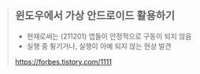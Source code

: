>  ## 윈도우에서 가상 안드로이드 활용하기
>
>  - 현재로써는 (211201) 앱들이 안정적으로 구동이 되지 않음
>  - 실행 중 튕기거나, 실행이 아예 되지 않는 현상 발견
>
>  https://forbes.tistory.com/1111
>
>  



